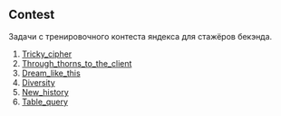 ## Contest
Задачи с тренировочного контеста яндекса для стажёров бекэнда.
1. [Tricky_cipher](https://github.com/AnnaMihailovna/Contest/blob/main/tricky_cipher.py)
2. [Through_thorns_to_the_client](https://github.com/AnnaMihailovna/Contest/blob/main/through_thorns_to_the_client.py)
3. [Dream_like_this](https://github.com/AnnaMihailovna/Contest/blob/main/dream_like_this.py)
4. [Diversity]()
5. [New_history]()
6. [Table_query]()

